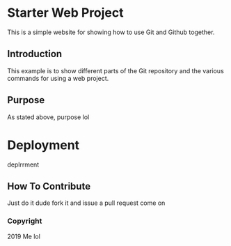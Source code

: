 # Starter Web Project

This is a simple website for
showing how to use Git and Github together.

## Introduction

This example is to show different parts
of the Git repository and the various commands
for using a web project.

## Purpose

As stated above, purpose lol

# Deployment

deplrrment

## How To Contribute

Just do it dude fork it and issue a pull request come on

### Copyright

2019 Me lol